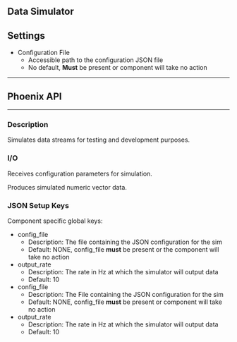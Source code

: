 ## Data Simulator
## Settings

* Configuration File
  * Accessible path to the configuration JSON file
  * No default, **Must** be present or component will take no action
___
## Phoenix API
___
### Description

Simulates data streams for testing and development purposes.

### I/O

Receives configuration parameters for simulation.

Produces simulated numeric vector data.

### JSON Setup Keys

Component specific global keys:
* config_file
  * Description: The file containing the JSON configuration for the sim
  * Default: NONE, config_file **must** be present or the component will take no action
* output_rate
  * Description: The rate in Hz at which the simulator will output data
  * Default: 10
* config\_file
  * Description: The File containing the JSON configuration for the sim
  * Default: NONE, config\_file **must** be present or component will take no action
* output\_rate
  * Description: The rate in Hz at which the simulator will output data
  * Default: 10

